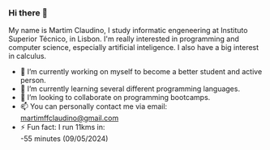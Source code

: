 ### Hi there 👋

My name is Martim Claudino, I study informatic engeneering at Instituto Superior Técnico, in Lisbon. I'm really interested in programming and computer science, especially artificial inteligence.
I also have a big interest in calculus.

- 🔭 I’m currently working on myself to become a better student and active person.
- 🌱 I’m currently learning several different programming languages.
- 👯 I’m looking to collaborate on programming bootcamps.
- 📫 You can personally contact me via email: martimffclaudino@gmail.com
- ⚡ Fun fact: I run 11kms in: <br>
  -55 minutes (09/05/2024)
